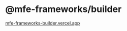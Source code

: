 # @mfe-frameworks/builder

[mfe-frameworks-builder.vercel.app](https://mfe-frameworks-builder.vercel.app/api)
